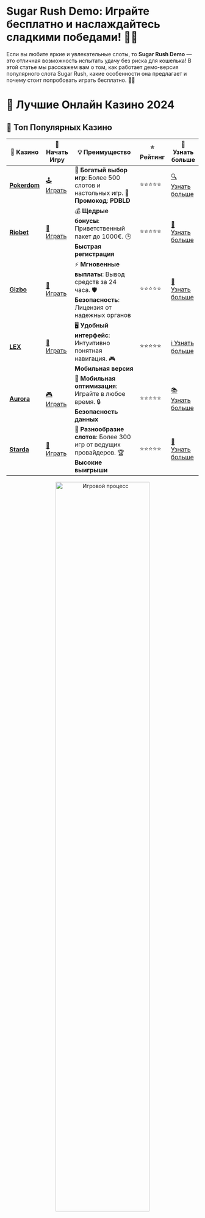 # **Sugar Rush Demo: Играйте бесплатно и наслаждайтесь сладкими победами! 🍬🍭**

Если вы любите яркие и увлекательные слоты, то **Sugar Rush Demo** — это отличная возможность испытать удачу без риска для кошелька! В этой статье мы расскажем вам о том, как работает демо-версия популярного слота Sugar Rush, какие особенности она предлагает и почему стоит попробовать играть бесплатно. 🎰✨

# 🎰 Лучшие Онлайн Казино 2024

## 🌟 Топ Популярных Казино

| 🎲 **Казино** | 🔗 **Начать Игру** | 💡 **Преимущество** | ⭐ **Рейтинг** | 🔗 **Узнать больше** |
|--------------|---------------------|---------------------|----------------|----------------------|
| [**Pokerdom**](https://brandplay.link/4k77v2yx) | [🕹️ Играть](https://brandplay.link/4k77v2yx) | 🎉 **Богатый выбор игр**: Более 500 слотов и настольных игр. 🎁 **Промокод**: **PDBLD** | ⭐⭐⭐⭐⭐ | [🔍 Узнать больше](https://brandplay.link/4k77v2yx) |
| [**Riobet**](https://brandplay.link/7xBLTPyj) | [🎰 Играть](https://brandplay.link/7xBLTPyj) | 💰 **Щедрые бонусы**: Приветственный пакет до 1000€. 🕒 **Быстрая регистрация** | ⭐⭐⭐⭐⭐ | [📖 Узнать больше](https://brandplay.link/7xBLTPyj) |
| [**Gizbo**](https://brandplay.link/bprXw4YV) | [🎲 Играть](https://brandplay.link/bprXw4YV) | ⚡ **Мгновенные выплаты**: Вывод средств за 24 часа. 🛡️ **Безопасность**: Лицензия от надежных органов | ⭐⭐⭐⭐⭐ | [📝 Узнать больше](https://brandplay.link/bprXw4YV) |
| [**LEX**](https://brandplay.link/zW4hdDFV) | [🤑 Играть](https://brandplay.link/zW4hdDFV) | 🖥️ **Удобный интерфейс**: Интуитивно понятная навигация. 🎮 **Мобильная версия** | ⭐⭐⭐⭐⭐ | [ℹ️ Узнать больше](https://brandplay.link/zW4hdDFV) |
| [**Aurora**](https://10trafic-stat2.com/click/668546556bcc6313411604bd/6766/13032/subaccount) | [🎮 Играть](https://10trafic-stat2.com/click/668546556bcc6313411604bd/6766/13032/subaccount) | 📱 **Мобильная оптимизация**: Играйте в любое время. 🔒 **Безопасность данных** | ⭐⭐⭐⭐⭐ | [📚 Узнать больше](https://10trafic-stat2.com/click/668546556bcc6313411604bd/6766/13032/subaccount) |
| [**Starda**](https://brandplay.link/fB7xwRFL) | [🎯 Играть](https://brandplay.link/fB7xwRFL) | 🎰 **Разнообразие слотов**: Более 300 игр от ведущих провайдеров. 🏆 **Высокие выигрыши** | ⭐⭐⭐⭐⭐ | [🔎 Узнать больше](https://brandplay.link/fB7xwRFL) |

<div align="center">
    <img src="https://i.pinimg.com/originals/87/9e/b9/879eb9354dd0699582408b68f2e253b2.gif" alt="Игровой процесс" width="70%">
</div>

## 💎 Лучшие Бонусы и Акции

| 🎲 **Казино** | 🔗 **Начать Игру** | 💡 **Преимущество** | ⭐ **Рейтинг** | 🔗 **Узнать больше** |
|--------------|---------------------|---------------------|----------------|----------------------|
| [**Kometa**](https://brandplay.link/8ZymQJV8) | [🎰 Играть](https://brandplay.link/8ZymQJV8) | 🎁 **Эксклюзивные бонусы**: Регулярные акции и промо. 🔄 **Программы лояльности** | ⭐⭐⭐⭐☆ | [🔍 Узнать больше](https://brandplay.link/8ZymQJV8) |
| [**R7**](https://brandplay.link/bMd3Yjsw) | [🕹️ Играть](https://brandplay.link/bMd3Yjsw) | 🕒 **Круглосуточная поддержка**: Всегда на связи. 💸 **Высокие лимиты** | ⭐⭐⭐⭐☆ | [📖 Узнать больше](https://brandplay.link/bMd3Yjsw) |
| [**7K**](https://brandplay.link/BvQyFShp) | [🎲 Играть](https://brandplay.link/BvQyFShp) | 🌟 **Эксклюзивные бонусы**: Только для VIP игроков. 🎉 **Сезонные акции** | ⭐⭐⭐⭐☆ | [📝 Узнать больше](https://brandplay.link/BvQyFShp) |
| [**Kent**](https://brandplay.link/Fv2WP3js) | [🤑 Играть](https://brandplay.link/Fv2WP3js) | 📈 **Высокий RTP**: Более 98%. 💼 **Профессиональная поддержка** | ⭐⭐⭐⭐☆ | [ℹ️ Узнать больше](https://brandplay.link/Fv2WP3js) |
| [**1Xslots**](https://brandplay.link/hSB1khtr) | [🎮 Играть](https://brandplay.link/hSB1khtr) | 🎉 **Множество акций**: Еженедельные бонусы и турниры. 🛡️ **Безопасность** | ⭐⭐⭐⭐☆ | [📚 Узнать больше](https://brandplay.link/hSB1khtr) |
| [**Gama**](https://brandplay.link/j6NMKsDz) | [🎯 Играть](https://brandplay.link/j6NMKsDz) | 🔍 **Интуитивный интерфейс**: Легкость использования. 🏅 **Престижные турниры** | ⭐⭐⭐⭐☆ | [🔎 Узнать больше](https://brandplay.link/j6NMKsDz) |

<div align="center">
    <img src="https://i.pinimg.com/originals/87/9e/b9/879eb9354dd0699582408b68f2e253b2.gif" alt="Игровой процесс" width="70%">
</div>

## 🚀 Быстрые Выигрыши и Поддержка

| 🎲 **Казино** | 🔗 **Начать Игру** | 💡 **Преимущество** | ⭐ **Рейтинг** | 🔗 **Узнать больше** |
|--------------|---------------------|---------------------|----------------|----------------------|
| [**Onion**](https://brandplay.link/zBGRVpQ9) | [🎰 Играть](https://brandplay.link/zBGRVpQ9) | 🤑 **Низкие ставки**: Идеально для начинающих. 🔄 **Быстрые выводы** | ⭐⭐⭐⭐☆ | [🔍 Узнать больше](https://brandplay.link/zBGRVpQ9) |
| [**Чемпион**](https://temon-gter.cfd/go/lRq?p80412p304504pcc44t17455) | [🕹️ Играть](https://temon-gter.cfd/go/lRq?p80412p304504pcc44t17455) | 🏅 **Лояльная программа**: Награды за активность. 🎁 **Ежемесячные бонусы** | ⭐⭐⭐⭐☆ | [📖 Узнать больше](https://temon-gter.cfd/go/lRq?p80412p304504pcc44t17455) |
| [**Vavada**](https://vavadapartner.pro/?promo=ea5c9275-6854-4505-94fc-95ab18221945-linkb2) | [🎲 Играть](https://vavadapartner.pro/?promo=ea5c9275-6854-4505-94fc-95ab18221945-linkb2) | 🚀 **Быстрая регистрация**: Начните играть мгновенно. 🔐 **Безопасные транзакции** | ⭐⭐⭐⭐☆ | [📝 Узнать больше](https://vavadapartner.pro/?promo=ea5c9275-6854-4505-94fc-95ab18221945-linkb2) |
| [**Friends**](https://gofriends.kim/linkb2) | [🤑 Играть](https://gofriends.kim/linkb2) | 🤝 **Социальные игры**: Играйте с друзьями. 🌐 **Мультиплатформенность** | ⭐⭐⭐⭐☆ | [ℹ️ Узнать больше](https://gofriends.kim/linkb2) |
| [**1WIN**](https://brandplay.link/smXVpBbG) | [🎮 Играть](https://brandplay.link/smXVpBbG) | 🏆 **Спортивные ставки**: Широкий выбор видов спорта. 💵 **Высокие коэффициенты** | ⭐⭐⭐⭐☆ | [📚 Узнать больше](https://brandplay.link/smXVpBbG) |
| [**Drip**](https://drp-ircp01.com/c07e6a3db) | [🎯 Играть](https://drp-ircp01.com/c07e6a3db) | 🌐 **Инновационные игры**: Новейшие игровые технологии. 🛡️ **Высокая безопасность** | ⭐⭐⭐⭐☆ | [🔎 Узнать больше](https://drp-ircp01.com/c07e6a3db) |
| [**JoyCasino**](https://rpc30.call2me.pro/?/ru/registration?apkpop=0&partner=p24970p3291217pc98f) | [🎰 Играть](https://rpc30.call2me.pro/?/ru/registration?apkpop=0&partner=p24970p3291217pc98f) | 🎁 **Приятные бонусы**: Ежедневные акции и подарки. 🕹️ **Разнообразие игр** | ⭐⭐⭐⭐☆ | [🔍 Узнать больше](https://rpc30.call2me.pro/?/ru/registration?apkpop=0&partner=p24970p3291217pc98f) |

<div align="center">
    <img src="https://i.pinimg.com/originals/87/9e/b9/879eb9354dd0699582408b68f2e253b2.gif" alt="Игровой процесс" width="70%">
</div>
---

✨ **Выбирайте лучшее казино для себя и наслаждайтесь игрой! Удачи!** ✨
![Картинка казино](https://i.pinimg.com/originals/a9/29/6e/a9296ea1cf6a7c20a985e593451f0323.png)

## Что такое **Sugar Rush Demo**? 🍬

**Sugar Rush Demo** — это бесплатная версия одного из самых популярных игровых автоматов от разработчиков Pragmatic Play. В демо-версии слота можно играть без реальных ставок, используя виртуальные деньги, при этом все механики и особенности игры остаются такими же, как и в платной версии. Это отличная возможность для новичков освоиться с игрой, а также для опытных игроков протестировать стратегии без риска.

### Особенности **Sugar Rush Demo**: 

1. **Бесплатная игра** 💸  
   В демо-режиме вы не рискуете своими деньгами, так как игра ведется на виртуальные кредиты. Это идеальный способ для новичков ознакомиться с игрой и ее функционалом.

2. **Идентичная механика** 🌀  
   Все функции и бонусы, которые доступны в платной версии слота, также присутствуют в демо-режиме. Это позволяет игрокам полностью погрузиться в атмосферу игры и научиться использовать бонусные раунды и фриспины.

3. **Реалистичный опыт игры** 🎮  
   Несмотря на то, что вы играете на виртуальные деньги, **Sugar Rush Demo** предлагает такой же игровой процесс с яркими графиками, эффектами и музыкой. Это помогает создать атмосферу настоящего казино.

## Как играть в **Sugar Rush Demo**? 🎰

Играть в **Sugar Rush Demo** очень просто! Все, что вам нужно, — это выбрать подходящее онлайн-казино, которое предлагает этот слот в демо-режиме, и начать играть. Вот несколько шагов, чтобы приступить к игре:

### 1. **Выберите казино с демо-режимом** 🎯

Не все онлайн-казино предоставляют демо-версии слотов, поэтому вам нужно найти платформу, которая предлагает эту возможность. Обычно это легко найти в разделе "Игры" или "Слоты", где будет указано, что слот доступен в демо-режиме.

### 2. **Запустите игру и настройте ставки** 💰

Хотя в демо-версии ставки не реальны, вы все равно можете настроить их размер, чтобы привыкнуть к интерфейсу и понять, как работает слот. Вы можете настроить линии и выбрать размер ставки, что даст вам ощущение, как это будет в реальной игре.

### 3. **Изучайте бонусные функции и фриспины** 🎁

В **Sugar Rush Demo** вы можете испытать бонусные игры и фриспины, которые являются важной частью слота. В демо-режиме не нужно беспокоиться о деньгах, так что можете спокойно изучать, как активировать различные бонусы.

### 4. **Применяйте свои стратегии** 🧠

Демо-режим — это отличная возможность для тестирования стратегий. Если вы хотите понять, как работает ставка или как лучше активировать бонусные функции, играйте на виртуальные кредиты, не рискуя реальными деньгами.

## Почему стоит играть в **Sugar Rush Demo**? 🍭

1. **Безопасность и отсутствие риска** 🔒  
   В демо-режиме вы не рискуете своими деньгами, что делает игру безопасной и подходящей для всех типов игроков.

2. **Освежение навыков и тестирование стратегий** 🧩  
   Даже если вы опытный игрок, **Sugar Rush Demo** дает вам возможность отточить свои стратегии и проверить их в условиях игры без риска потерять деньги.

3. **Изучение игры без спешки** 🕹️  
   В демо-режиме вы можете играть без давления, научиться всем тонкостям игрового автомата, не беспокоясь о времени или необходимости делать реальные ставки.

4. **Новые игроки могут разобраться с механикой** 🌟  
   Если вы новичок, демо-режим — это лучший способ познакомиться с игрой, не тратя деньги и не переживая из-за первых ошибок.

## Какую стратегию выбрать в **Sugar Rush Demo**? 🎯

Хотя демо-режим — это игра без риска, он все равно позволяет вам попробовать различные стратегии ставок и игры. Вот несколько советов, которые помогут вам извлечь максимум из игры:

- **Начните с небольших ставок**. В демо-режиме вы можете экспериментировать с разными размерами ставок, не рискуя своими деньгами. Это поможет вам понять, как работает слот и какие ставки могут быть наиболее выгодными.
  
- **Играйте на фриспины и бонусы**. В игре есть специальные бонусные раунды и фриспины, которые могут существенно увеличить ваш выигрыш. Изучите, как их активировать и какие особенности бонусов существуют.

- **Оцените возможные выигрышные комбинации**. Внимательно следите за тем, как меняются ваши выигрыши в зависимости от комбинаций символов. Это поможет вам понять, какие стратегии могут быть более успешными.

## Заключение: **Sugar Rush Demo** — это сладкая возможность для всех игроков! 🍒

**Sugar Rush Demo** — это идеальный способ насладиться игрой, не рискуя реальными деньгами. Это отличная платформа для новичков, которые хотят научиться играть в слоты, а также для опытных игроков, которые хотят попробовать новые стратегии. Преимущества демо-версии очевидны: бесплатные ставки, возможность тестировать стратегии и безупречный игровой опыт. 🍬🎉

Не упустите шанс поиграть в **Sugar Rush Demo**, чтобы испытать удачу и просто приятно провести время без давления! Удачи вам и пусть победы будут сладкими! 🍀✨
